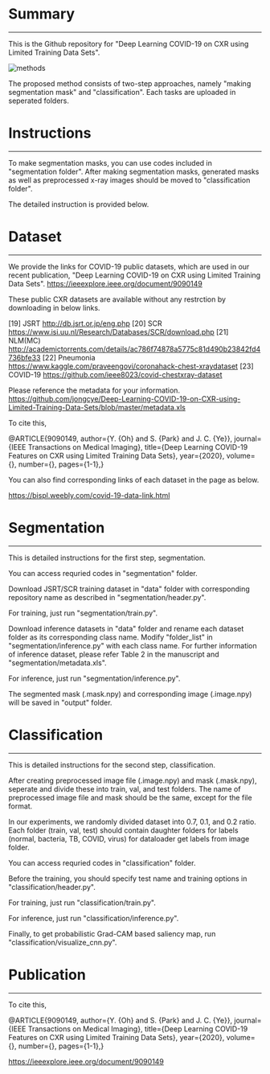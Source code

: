 # Summary
-------
This is the Github repository for "Deep Learning COVID-19 on CXR using Limited Training Data Sets".

![methods](https://user-images.githubusercontent.com/39784965/81655488-3d5de380-9471-11ea-8f4b-b18e5fda7d08.png)

The proposed method consists of two-step approaches, namely "making segmentation mask" and "classification".
Each tasks are uploaded in seperated folders.

# Instructions
-------
To make segmentation masks, you can use codes included in "segmentation folder".
After making segmentation masks, generated masks as well as preprocessed x-ray images should be moved to "classification folder".

The detailed instruction is provided below.

# Dataset
------
We provide the links for COVID-19 public datasets, which are used in our recent publication, "Deep Learning COVID-19 on CXR using Limited Training Data Sets".
https://ieeexplore.ieee.org/document/9090149

These public CXR datasets are available without any restrction by downloading in below links.​

[19] JSRT                http://db.jsrt.or.jp/eng.php
[20] SCR                 https://www.isi.uu.nl/Research/Databases/SCR/download.php
[21] NLM(MC)            http://academictorrents.com/details/ac786f74878a5775c81d490b23842fd4736bfe33
[22] Pneumonia          https://www.kaggle.com/praveengovi/coronahack-chest-xraydataset
[23] COVID-19           https://github.com/ieee8023/covid-chestxray-dataset

Please reference the metadata for your information.
https://github.com/jongcye/Deep-Learning-COVID-19-on-CXR-using-Limited-Training-Data-Sets/blob/master/metadata.xls

To cite this,
 
@ARTICLE{9090149, author={Y. {Oh} and S. {Park} and J. C. {Ye}}, journal={IEEE Transactions on Medical Imaging}, title={Deep Learning COVID-19 Features on CXR using Limited Training Data Sets}, year={2020}, volume={}, number={}, pages={1-1},}

You can also find corresponding links of each dataset in the page as below.

https://bispl.weebly.com/covid-19-data-link.html

# Segmentation
------
This is detailed instructions for the first step, segmentation.

You can access requried codes in "segmentation" folder.

Download JSRT/SCR training dataset in "data" folder with corresponding repository name as described in "segmentation/header.py".

For training, just run "segmentation/train.py".

Download inference datasets in "data" folder and rename each dataset folder as its corresponding class name. Modify "folder_list" in "segmentation/inference.py" with each class name. For further information of inference dataset, please refer Table 2 in the manuscript and "segmentation/metadata.xls".

For inference, just run "segmentation/inference.py".

The segmented mask (.mask.npy) and corresponding image (.image.npy) will be saved in "output" folder.


# Classification
------
This is detailed instructions for the second step, classification.

After creating preprocessed image file (.image.npy) and mask (.mask.npy), seperate and divide these into train, val, and test folders. The name of preprocessed image file and mask should be the same, except for the file format.

In our experiments, we randomly divided dataset into 0.7, 0.1, and 0.2 ratio.
Each folder (train, val, test) should contain daughter folders for labels (normal, bacteria, TB, COVID, virus) for dataloader get labels from image folder.

You can access requried codes in "classification" folder.

Before the training, you should specify test name and training options in "classification/header.py".

For training, just run "classification/train.py".

For inference, just run "classification/inference.py".

Finally, to get probabilistic Grad-CAM based saliency map, run "classification/visualize_cnn.py".

# Publication
-------
To cite this, 

@ARTICLE{9090149,
  author={Y. {Oh} and S. {Park} and J. C. {Ye}},
  journal={IEEE Transactions on Medical Imaging}, 
  title={Deep Learning COVID-19 Features on CXR using Limited Training Data Sets}, 
  year={2020},
  volume={},
  number={},
  pages={1-1},}
  
https://ieeexplore.ieee.org/document/9090149
